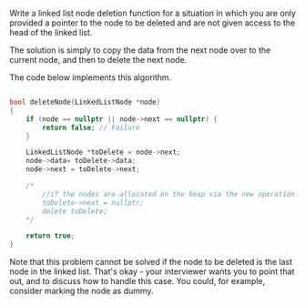 
Write a linked list node deletion function for a situation in which you are only provided a pointer to the node to be deleted and are not given access to the head of the linked list.

The solution is simply to copy the data from the next node over to the current node, and then to delete the next node.

The code below implements this algorithm.

```c++

bool deleteNode(LinkedListNode *node)
{
	if (node == nullptr || node->next == nullptr) {
		return false; // Failure
	}

	LinkedListNode *toDelete = node->next;
	node->data= toDelete->data;
	node->next = toDelete->next;

	/*
		//if the nodes are allocated on the heap via the new operation
		toDelete->next = nullptr;
		delete toDelete;
	*/

	return true;
}
```

Note that this problem cannot be solved if the node to be deleted is the last node in the linked list. That's okay - your interviewer wants you to point that out, and to discuss how to handle this case. You could, for example, consider marking the node as dummy.
